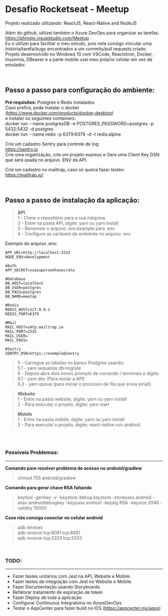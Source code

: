 # Desafio Rocketseat - Meetup
Projeto realizado utilizando: ReactJS, React-Native and NodeJS


Além do github, utilizei também o Azure DevOps para organizar as tarefas. 
https://phmelo.visualstudio.com/Meetup<BR>
Eu o utilizei para facilitar o meu estudo, pois nele consigo vincular uma história/tarefa/bugs encontrados a um commits/pull requests criado.<BR>
Projeto desenvolvido no Windows 10 com VSCode, Reactotron, Docker, Insomnia, DBeaver e a parte mobile usei meu próprio celular em vez de emulador.

<br>

## Passo a passo para configuração do ambiente:
**Pré requisitos:** Postgree e Redis instalados<br>
Caso prefira, pode instalar o docker (https://www.docker.com/products/docker-desktop)<BR> e instalar os seguintes containers:<br>
docker run --name postgresDB -e POSTGRES_PASSWORD=postgres -p 5432:5432 -d postgres<br>
docker run --name redis -p 6379:6379 -d -t redis:alpine

Crie um cadastro Sentry para controle de log:<BR>
https://sentry.io<BR>
Crie uma organização, crie um projeto express e Gere uma Client Key DSN que será usada no arquivo .ENV da API.


Crie um cadastro no mailtrap, caso só queira fazer testes:<BR>
https://mailtrap.io/

<br>

## Passo a passo de instalação da aplicação:<br>
>  **API**<br>
1 - Clone o repositório para a sua máquina.<br>
2 - Entre na pasta API, digite: yarn ou yarn install<br>
3 - Renomeie o arquivo .env.example para .env<br>
4 - Configure as variáveis de ambiente no arquivo .env<br>

Exemplo do arquivo .env:<br>
			
	APP_URL=http://localhost:3333
	NODE_ENV=development
	
	#Auth
	APP_SECRET=suasupersenhasecreta
	
	#Database
	DB_HOST=localhost
	DB_USER=postgres
	DB_PASS=postgres
	DB_NAME=meetup
	
	#Redis
	REDIS_HOST=127.0.0.1
	REDIS_PORT=6379
	
	#Mail
	MAIL_HOST=smtp.mailtrap.io
	MAIL_PORT=2525
	MAIL_USER=
	MAIL_PASS=
	
	#Sentry
	SENTRY_DSN=https://exemplo@sentry

> 5 - Carregue as tabelas no banco Postgree usando: <br> 
5.1 - yarn sequelize db:migrate<br>
6 - Depois abra dois novos prompts de comando / terminais e digite:<br>
6.1 - yarn dev (Para iniciar a API)<br>
6.2 - yarn queue (para iniciar o processo de fila que envia email)




> **Website**<br>
1 - Entre na pasta website, digite: yarn ou yarn install<br>
2 - Para executar o projeto, digite: yarn start<br>



> **Mobile**<br>
1 - Entre na pasta mobile, digite: yarn ou yarn install<br>
2 - Para executar o projeto, digite: react-native run-android<br>

<br><br>



### Possíveis Problemas: 
---
**Comando pare resolver problema de acesso no android/gradlew**
> chmod 755 android/gradlew

**Comando para gerar chave RSA faltando**
> keytool -genkey -v -keystore debug.keystore -storepass android -alias androiddebugkey -keypass android -keyalg RSA -keysize 2048 -validity 10000

**Caso não consiga conectar no celular android** <br>
> adb devices<br>
adb reverse tcp:8081 tcp:8081<br>
adb reverse tcp:3333 tcp:3333

<br>




### TODO: 
---
* Fazer testes unitários com Jest na API, Website e Mobile.
* Fazer testes de integração com Jest no Website e Mobile.
* Fazer Documentação usando Storyboards
* Refatorar tratamento de expiração de token
* Fazer Deploy de toda a aplicação.
* Configurar Continuous Integrations no AzureDevOps
* Testar o AppCenter para fazer build no IOS (https://appcenter.ms/apps)









